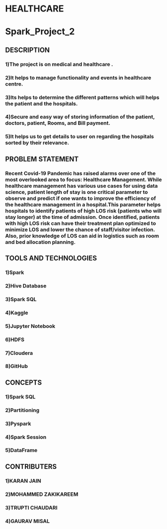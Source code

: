 # HEALTHCARE
# Spark_Project_2
## DESCRIPTION
### 1)The project is on medical and healthcare .
### 2)It helps to manage functionality and events in healthcare centre.
### 3)Its helps to determine the different patterns which will helps the patient and the hospitals.
### 4)Secure and easy way of storing information of the patient, doctors, patient, Rooms, and Bill payment.
### 5)It helps us to get details to user on regarding the hospitals sorted by their relevance.

## PROBLEM STATEMENT
### Recent Covid-19 Pandemic has raised alarms over one of the most overlooked area to focus: Healthcare Management. While healthcare management has various use cases for using data science, patient length of stay is one critical parameter to observe and predict if one wants to improve the efficiency of the healthcare management in a hospital.This parameter helps hospitals to identify patients of high LOS risk (patients who will stay longer) at the time of admission. Once identified, patients with high LOS risk can have their treatment plan optimized to minimize LOS and lower the chance of staff/visitor infection. Also, prior knowledge of LOS can aid in logistics such as room and bed allocation planning.

## TOOLS AND TECHNOLOGIES
### 1)Spark
### 2)Hive Database
### 3)Spark SQL
### 4)Kaggle
### 5)Jupyter Notebook
### 6)HDFS
### 7)Cloudera
### 8)GitHub

## CONCEPTS 
### 1)Spark SQL
### 2)Partitioning
### 3)Pyspark
### 4)Spark Session
### 5)DataFrame

## CONTRIBUTERS
### 1)KARAN JAIN
### 2)MOHAMMED ZAKIKAREEM
### 3)TRUPTI CHAUDARI
### 4)GAURAV MISAL
